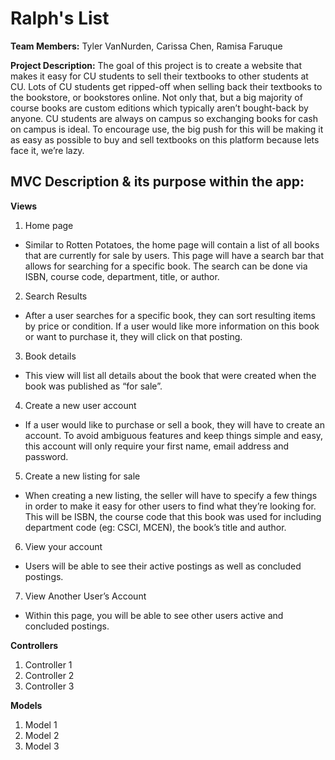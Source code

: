 Ralph's List
============

**Team Members:** Tyler VanNurden, Carissa Chen, Ramisa Faruque

**Project Description:** The goal of this project is to create a website that makes it easy for CU students to sell their textbooks to other students at CU. Lots of CU students get ripped-off when selling back their textbooks to the bookstore, or bookstores online. Not only that, but a big majority of course books are custom editions which typically aren’t bought-back by anyone. CU students are always on campus so exchanging books for cash on campus is ideal. To encourage use, the big push for this will be making it as easy as possible to buy and sell textbooks on this platform because lets face it, we’re lazy. 

MVC Description & its purpose within the app:
----------------------------------------------

**Views**

1. Home page
  * Similar to Rotten Potatoes, the home page will contain a list of all books that are currently for sale by users. This page will have a search bar that allows for searching for a specific book. The search can be done via ISBN, course code, department, title, or author.

2.	Search Results
  * After a user searches for a specific book, they can sort resulting items by price or condition. If a user would like more information on this book or want to purchase it, they will click on that posting.

3.	Book details
  * This view will list all details about the book that were created when the book was published as “for sale”.

4.	Create a new user account
  * If a user would like to purchase or sell a book, they will have to create an account. To avoid ambiguous features and keep things simple and easy, this account will only require your first name, email address and password.

5.	Create a new listing for sale
  * When creating a new listing, the seller will have to specify a few things in order to make it easy for other users to find what they’re looking for. This will be ISBN, the course code that this book was used for including department code (eg: CSCI, MCEN), the book’s title and author.

6.	View your account
  * Users will be able to see their active postings as well as concluded postings.

7.	View Another User’s Account
  * Within this page, you will be able to see other users active and concluded postings.
  
**Controllers**

1. Controller 1
2. Controller 2
3. Controller 3

**Models**

1. Model 1
2. Model 2
3. Model 3

